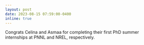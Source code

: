 ```yaml
---
layout: post
date: 2023-08-15 07:59:00-0400
inline: true
---
```


Congrats Celina and Asmaa for completing their first PhD summer internships at PNNL and NREL, respectively. 
